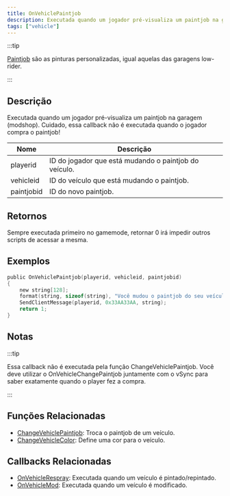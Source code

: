 ```yaml
---
title: OnVehiclePaintjob
description: Executada quando um jogador pré-visualiza um paintjob na garagem (modshop).
tags: ["vehicle"]
---
```


:::tip

[Paintjob](../resources/paintjobs) são as pinturas personalizadas, igual aquelas das garagens low-rider. 

:::


## Descrição

Executada quando um jogador pré-visualiza um paintjob na garagem (modshop). Cuidado, essa callback não é executada quando o jogador compra o paintjob!

| Nome       | Descrição                                                        |
| ---------- | ---------------------------------------------------------------- |
| playerid   | ID do jogador que está mudando o paintjob do veículo.            |
| vehicleid  | ID do veículo que está mudando o paintjob.                       |
| paintjobid | ID do novo paintjob.                                             |

## Retornos

Sempre executada primeiro no gamemode, retornar 0 irá impedir outros scripts de acessar a mesma.

## Exemplos

```c
public OnVehiclePaintjob(playerid, vehicleid, paintjobid)
{
    new string[128];
    format(string, sizeof(string), "Você mudou o paintjob do seu veículo para %d!", paintjobid);
    SendClientMessage(playerid, 0x33AA33AA, string);
    return 1;
}
```

## Notas

:::tip

Essa callback não é executada pela função ChangeVehiclePaintjob. Você deve utilizar o OnVehicleChangePaintjob juntamente com o vSync para saber exatamente quando o player fez a compra.

:::

## Funções Relacionadas

- [ChangeVehiclePaintjob](../functions/ChangeVehiclePaintjob): Troca o paintjob de um veículo.
- [ChangeVehicleColor](../functions/ChangeVehicleColor): Define uma cor para o veículo.

## Callbacks Relacionadas

- [OnVehicleRespray](OnVehicleRespray): Executada quando um veículo é pintado/repintado.
- [OnVehicleMod](OnVehicleMod): Executada quando um veículo é modificado.
